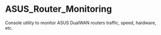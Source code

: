 # ASUS_Router_Monitoring
Console utility to monitor ASUS DualWAN routers traffic, speed, hardware, etc.
